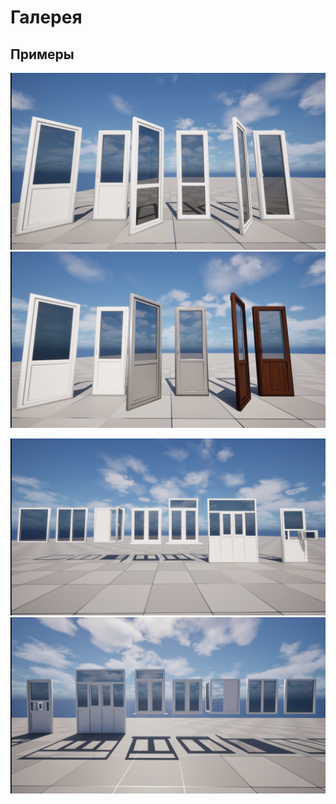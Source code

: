# Галерея

## Примеры

![](../img/gallery/Doors1.jpg ':size=25%')
![](../img/gallery/Doors2.jpg ':size=25%')

![](../img/gallery/Windows1.jpg ':size=25%')
![](../img/gallery/Windows2.jpg ':size=25%')
